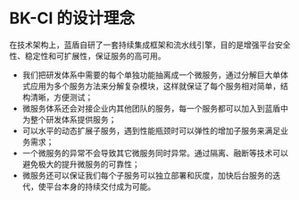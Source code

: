 # BK-CI 的设计理念

在技术架构上，蓝盾自研了一套持续集成框架和流水线引擎，目的是增强平台安全性、稳定性和可扩展性，保证服务的高可用。
- 我们把研发体系中需要的每个单独功能抽离成一个微服务，通过分解巨大单体式应用为多个服务方法来分解复杂模块，这样就保证了每个服务相对简单，结构清晰，方便测试；
- 微服务体系还会对接企业内其他团队的服务，每一个服务都可以加入到蓝盾中为整个研发体系提供服务；
- 可以水平的动态扩展子服务，遇到性能瓶颈时可以弹性的增加子服务来满足业务需求；
- 一个微服务的异常不会导致其它微服务同时异常。通过隔离、融断等技术可以避免极大的提升微服务的可靠性；
- 微服务还可以保证我们每个子服务可以独立部署和灰度，加快后台服务的迭代，使平台本身的持续交付成为可能。